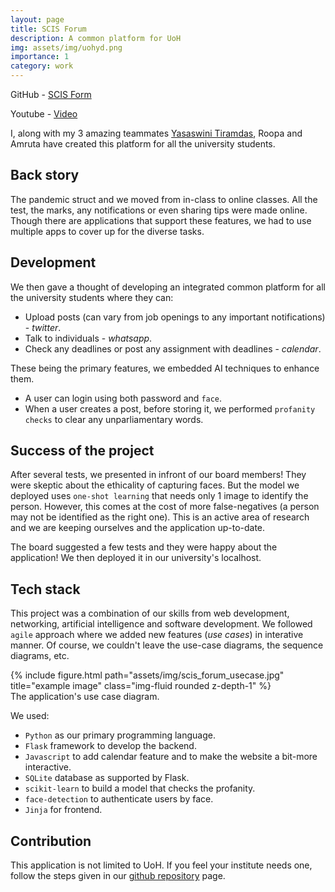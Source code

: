 ```yaml
---
layout: page
title: SCIS Forum
description: A common platform for UoH
img: assets/img/uohyd.png
importance: 1
category: work
---
```


GitHub - [SCIS Form](https://github.com/nitin-bommi/scis-forum)

Youtube - [Video](https://youtu.be/x0Ox5zY8wUA) 

I, along with my 3 amazing teammates [Yasaswini Tiramdas](https://yashi1011.github.io/), Roopa and Amruta have created this platform for all the university students.

## Back story

The pandemic struct and we moved from in-class to online classes. All the test, the marks, any notifications or even sharing tips were made online. Though there are applications that support these features, we had to use multiple apps to cover up for the diverse tasks. 

## Development

We then gave a thought of developing an integrated common platform for all the university students where they can:
* Upload posts (can vary from job openings to any important notifications) - *twitter*.
* Talk to individuals - *whatsapp*.
* Check any deadlines or post any assignment with deadlines - *calendar*.

These being the primary features, we embedded AI techniques to enhance them. 
* A user can login using both password and `face`.
* When a user creates a post, before storing it, we performed `profanity checks` to clear any unparliamentary words. 

## Success of the project

After several tests, we presented in infront of our board members! They were skeptic about the ethicality of capturing faces. But the model we deployed uses `one-shot learning` that needs only 1 image to identify the person. However, this comes at the cost of more false-negatives (a person may not be identified as the right one). This is an active area of research and we are keeping ourselves and the application up-to-date.

The board suggested a few tests and they were happy about the application! We then deployed it in our university's localhost.

## Tech stack

This project was a combination of our skills from web development, networking, artificial intelligence and software development. We followed `agile` approach where we added new features (*use cases*) in interative manner. Of course, we couldn't leave the use-case diagrams, the sequence diagrams, etc.

<div class="row">
    <div class="col-sm mt-3 mt-md-0">
        {% include figure.html path="assets/img/scis_forum_usecase.jpg" title="example image" class="img-fluid rounded z-depth-1" %}
    </div>
</div>
<div class="caption">
    The application's use case diagram.
</div>

We used:
* `Python` as our primary programming language.
* `Flask` framework to develop the backend.
* `Javascript` to add calendar feature and to make the website a bit-more interactive.
* `SQLite` database as supported by Flask. 
* `scikit-learn` to build a model that checks the profanity.
* `face-detection` to authenticate users by face.
* `Jinja` for frontend.

## Contribution

This application is not limited to UoH. If you feel your institute needs one, follow the steps given in our [github repository](https://github.com/nitin-bommi/scis-forum) page.
